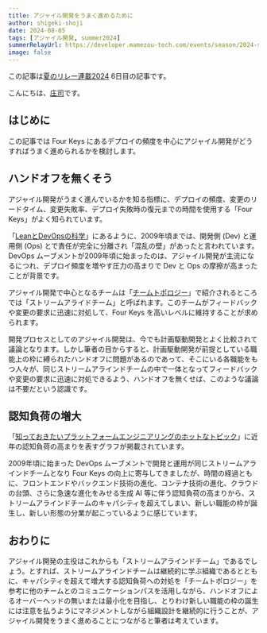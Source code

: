 ```yaml
---
title: アジャイル開発をうまく進めるために
author: shigeki-shoji
date: 2024-08-05
tags: [アジャイル開発, summer2024]
summerRelayUrl: https://developer.mamezou-tech.com/events/season/2024-summer/
image: false
---
```


この記事は[夏のリレー連載2024](/events/season/2024-summer/) 6日目の記事です。

こんにちは、[庄司](https://github.com/edward-mamezou)です。

## はじめに

この記事では Four Keys にあるデプロイの頻度を中心にアジャイル開発がどうすればうまく進められるかを検討します。

## ハンドオフを無くそう

アジャイル開発がうまく進んでいるかを知る指標に、デプロイの頻度、変更のリードタイム、変更失敗率、デプロイ失敗時の復元までの時間を使用する「Four Keys」がよく知られています。

「[LeanとDevOpsの科学](https://www.amazon.co.jp/dp/4295004901)」にあるように、2009年頃までは、開発側 (Dev) と運用側 (Ops) とで責任が完全に分離され「混乱の壁」があったと言われています。DevOps ムーブメントが2009年頃に始まったのは、アジャイル開発が主流になるにつれ、デプロイ頻度を増やす圧力の高まりで Dev と Ops の摩擦が高まったことが背景です。

アジャイル開発で中心となるチームは「[チームトポロジー](https://www.amazon.co.jp/dp/4820729632)」で紹介されるところでは「ストリームアライドチーム」と呼ばれます。このチームがフィードバックや変更の要求に迅速に対処して、Four Keys を高いレベルに維持することが求められます。

開発プロセスとしてのアジャイル開発は、今でも計画駆動開発とよく比較されて議論となります。しかし筆者の目からすると、計画駆動開発が前提としている職能上の枠に縛られたハンドオフに問題があるのであって、そこにいる各職能をもつ人々が、同じストリームアラインドチームの中で一体となってフィードバックや変更の要求に迅速に対処できるよう、ハンドオフを無くせば、このような議論は不要だという認識です。

## 認知負荷の増大

「[知っておきたいプラットフォームエンジニアリングのホットなトピック](https://www.infoq.com/jp/articles/platform-engineering-primer/)」に近年の認知負荷の高まりを表すグラフが掲載されています。

2009年頃に始まった DevOps ムーブメントで開発と運用が同じストリームアラインドチームとなり Four Keys の向上に寄与してきましたが、時間の経過ともに、フロントエンドやバックエンド技術の進化、コンテナ技術の進化、クラウドの台頭、さらに急速な進化をみせる生成 AI 等に伴う認知負荷の高まりから、ストリームアラインドチームのキャパシティを超えてしまい、新しい職能の枠が誕生し、新しい形態の分業が起こっているように感じています。

## おわりに

アジャイル開発の主役はこれからも「ストリームアラインドチーム」であるでしょう。とすれば、ストリームアラインドチームは継続的に学ぶ組織であるとともに、キャパシティを超えて増大する認知負荷への対処を「チームトポロジー」を参考に他のチームとのコミュニケーションパスを活用しながら、ハンドオフによるオーバーヘッドの無いまたは最小化を目指し、とりわけ新しい職能の枠の誕生には注意を払うようにマネジメントしながら組織設計を継続的に行うことが、アジャイル開発をうまく進めることにつながると筆者は考えています。
